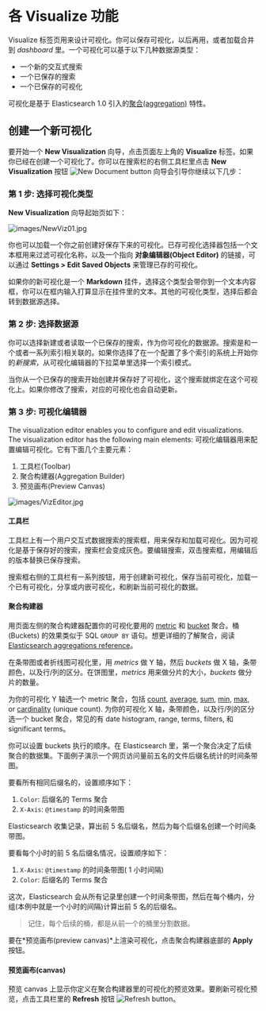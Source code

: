 # 各 Visualize 功能

Visualize 标签页用来设计可视化。你可以保存可视化，以后再用，或者加载合并到 *dashboard* 里。一个可视化可以基于以下几种数据源类型：

* 一个新的交互式搜索
* 一个已保存的搜索
* 一个已保存的可视化

可视化是基于 Elasticsearch 1.0 引入的[聚合(aggregation)](http://www.elasticsearch.org/guide/en/elasticsearch/reference/current/search-aggregations.html) 特性。

## 创建一个新可视化

要开始一个 **New Visualization** 向导，点击页面左上角的 **Visualize** 标签。如果你已经在创建一个可视化了。你可以在搜索栏的右侧工具栏里点击 **New Visualization** 按钮 ![New Document button](http://www.elasticsearch.org/guide/en/kibana/current/images/K4NewDocument.png) 向导会引导你继续以下几步：

### 第 1 步: 选择可视化类型

**New Visualization** 向导起始页如下：

![images/NewViz01.jpg](http://www.elasticsearch.org/guide/en/kibana/current/images/NewViz01.jpg)

你也可以加载一个你之前创建好保存下来的可视化。已存可视化选择器包括一个文本框用来过滤可视化名称，以及一个指向 **对象编辑器(Object Editor)** 的链接，可以通过 **Settings > Edit Saved Objects** 来管理已存的可视化。

如果你的新可视化是一个 **Markdown** 挂件，选择这个类型会带你到一个文本内容框，你可以在框内输入打算显示在挂件里的文本。其他的可视化类型，选择后都会转到数据源选择。

### 第 2 步: 选择数据源

你可以选择新建或者读取一个已保存的搜索，作为你可视化的数据源。搜索是和一个或者一系列索引相关联的。如果你选择了在一个配置了多个索引的系统上开始你的*新搜索*，从可视化编辑器的下拉菜单里选择一个索引模式。

当你从一个已保存的搜索开始创建并保存好了可视化，这个搜索就绑定在这个可视化上。如果你修改了搜索，对应的可视化也会自动更新。

### 第 3 步: 可视化编辑器

The visualization editor enables you to configure and edit visualizations. The visualization editor has the following main elements:
可视化编辑器用来配置编辑可视化。它有下面几个主要元素：

1. 工具栏(Toolbar)
2. 聚合构建器(Aggregation Builder)
3. 预览画布(Preview Canvas)

![images/VizEditor.jpg](http://www.elasticsearch.org/guide/en/kibana/current/images/VizEditor.jpg)

#### 工具栏

工具栏上有一个用户交互式数据搜索的搜索框，用来保存和加载可视化。因为可视化是基于保存好的搜索，搜索栏会变成灰色。要编辑搜索，双击搜索框，用编辑后的版本替换已保存搜索。

搜索框右侧的工具栏有一系列按钮，用于创建新可视化，保存当前可视化，加载一个已有可视化，分享或内嵌可视化，和刷新当前可视化的数据。

#### 聚合构建器

用页面左侧的聚合构建器配置你的可视化要用的 [metric](http://www.elasticsearch.org/guide/en/elasticsearch/reference/current/search-aggregations.html#_metrics_aggregations) 和 [bucket](http://www.elasticsearch.org/guide/en/elasticsearch/reference/current/search-aggregations.html#_bucket_aggregations) 聚合。桶(Buckets) 的效果类似于 SQL `GROUP BY` 语句。想更详细的了解聚合，阅读 [Elasticsearch aggregations reference](http://www.elasticsearch.org/guide/en/elasticsearch/reference/current/search-aggregations.html)。

在条带图或者折线图可视化里，用 *metrics* 做 Y 轴，然后 *buckets* 做 X 轴，条带颜色，以及行/列的区分。在饼图里，*metrics* 用来做分片的大小，*buckets* 做分片的数量。

为你的可视化 Y 轴选一个 metric 聚合，包括 [count](http://www.elasticsearch.org/guide/en/elasticsearch/reference/current/search-aggregations-metrics-valuecount-aggregation.html), [average](http://www.elasticsearch.org/guide/en/elasticsearch/reference/current/search-aggregations-metrics-avg-aggregation.html), [sum](http://www.elasticsearch.org/guide/en/elasticsearch/reference/current/search-aggregations-metrics-sum-aggregation.html), [min](http://www.elasticsearch.org/guide/en/elasticsearch/reference/current/search-aggregations-metrics-min-aggregation.html), [max](http://www.elasticsearch.org/guide/en/elasticsearch/reference/current/search-aggregations-metrics-max-aggregation.html), or [cardinality](http://www.elasticsearch.org/guide/en/elasticsearch/reference/current/search-aggregations-metrics-cardinality-aggregation.html) (unique count). 为你的可视化 X 轴，条带颜色，以及行/列的区分选一个 bucket 聚合，常见的有 date histogram, range, terms, filters, 和 significant terms。

你可以设置 buckets 执行的顺序。在 Elasticsearch 里，第一个聚合决定了后续聚合的数据集。下面例子演示一个网页访问量前五名的文件后缀名统计的时间条带图。

要看所有相同后缀名的，设置顺序如下：

1. `Color`: 后缀名的 Terms 聚合
2. `X-Axis`: `@timestamp` 的时间条带图

Elasticsearch 收集记录，算出前 5 名后缀名，然后为每个后缀名创建一个时间条带图。

要看每个小时的前 5 名后缀名情况，设置顺序如下：

1. `X-Axis`: `@timestamp` 的时间条带图( 1 小时间隔)
2. `Color`: 后缀名的 Terms 聚合

这次，Elasticsearch 会从所有记录里创建一个时间条带图，然后在每个桶内，分组(本例中就是一个小时的间隔)计算出前 5 名的后缀名。

> 记住，每个后续的桶，都是从前一个的桶里分割数据。

要在*预览画布(preview canvas)*上渲染可视化，点击聚合构建器底部的 **Apply** 按钮。

#### 预览画布(canvas)

预览 canvas 上显示你定义在聚合构建器里的可视化的预览效果。要刷新可视化预览，点击工具栏里的 **Refresh** 按钮 ![Refresh button](http://www.elasticsearch.org/guide/en/kibana/current/images/K4Refresh.png)。
